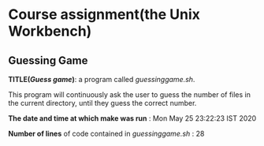 # Course assignment(the Unix Workbench)

## Guessing Game

**TITLE(*Guess game*)**: a program called *guessinggame.sh*.
 
This program will continuously ask the user to guess the number of files in the current directory, until they guess the correct number.
 

**The date and time at which make was run** : 
Mon May 25 23:22:23 IST 2020
 

**Number of lines** of code contained in *guessinggame.sh* : 
28
